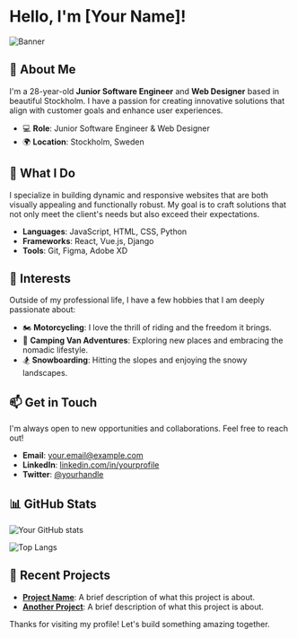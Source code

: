 # Hello, I'm [Your Name]!

![Banner](https://your-image-link.com/banner.png)

## 🚀 About Me
I'm a 28-year-old **Junior Software Engineer** and **Web Designer** based in beautiful Stockholm. I have a passion for creating innovative solutions that align with customer goals and enhance user experiences.

- 💻 **Role**: Junior Software Engineer & Web Designer
- 🌍 **Location**: Stockholm, Sweden

## 🎯 What I Do
I specialize in building dynamic and responsive websites that are both visually appealing and functionally robust. My goal is to craft solutions that not only meet the client's needs but also exceed their expectations.

- **Languages**: JavaScript, HTML, CSS, Python
- **Frameworks**: React, Vue.js, Django
- **Tools**: Git, Figma, Adobe XD

## 🌟 Interests
Outside of my professional life, I have a few hobbies that I am deeply passionate about:

- 🏍️ **Motorcycling**: I love the thrill of riding and the freedom it brings.
- 🚐 **Camping Van Adventures**: Exploring new places and embracing the nomadic lifestyle.
- 🏂 **Snowboarding**: Hitting the slopes and enjoying the snowy landscapes.

## 📫 Get in Touch
I'm always open to new opportunities and collaborations. Feel free to reach out!

- **Email**: [your.email@example.com](mailto:your.email@example.com)
- **LinkedIn**: [linkedin.com/in/yourprofile](https://linkedin.com/in/yourprofile)
- **Twitter**: [@yourhandle](https://twitter.com/yourhandle)

## 📊 GitHub Stats
![Your GitHub stats](https://github-readme-stats.vercel.app/api?username=yourusername&show_icons=true&theme=radical)

![Top Langs](https://github-readme-stats.vercel.app/api/top-langs/?username=yourusername&layout=compact&theme=radical)

## 📝 Recent Projects
- **[Project Name](https://github.com/yourusername/projectname)**: A brief description of what this project is about.
- **[Another Project](https://github.com/yourusername/anotherproject)**: A brief description of what this project is about.

Thanks for visiting my profile! Let's build something amazing together.
